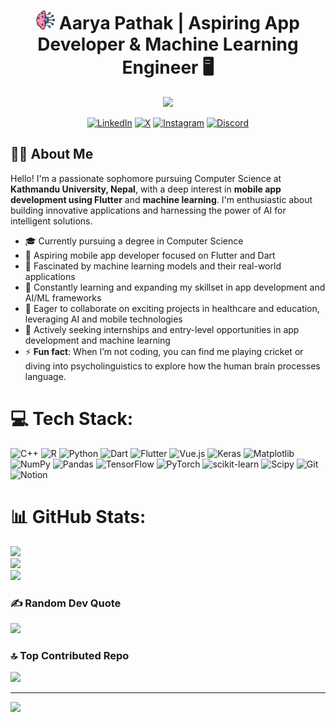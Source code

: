 <h1 align="center"><img src="machine-learning.png" width="30"> Aarya Pathak | Aspiring App Developer & Machine Learning Engineer 🖥️</h1>

<p align="center">
  <img src="https://readme-typing-svg.herokuapp.com?lines=Computer+Science+Student;Passionate+App+Developer;Exploring+Machine+Learning;Learning+Adapting+Improvising&center=true&width=380&height=45">
</p>
<p align= "center">
  <a href="https://linkedin.com/in//aarya-pathak-421aa1269"><img src="https://img.shields.io/badge/LinkedIn-0077B5?style=for-the-badge&logo=linkedin&logoColor=white" alt="LinkedIn"></a>
  <a href="https://twitter.com/pathakaarya23"><img src="https://img.shields.io/badge/X-000000?style=for-the-badge&logo=x&logoColor=white" alt="X"></a>
  <a href="https://instagram.com/rn_pathak"><img src="https://img.shields.io/badge/Instagram-E4405F?style=for-the-badge&logo=instagram&logoColor=white" alt="Instagram"></a>
  <a href="https://discord.com/users/1089519387695915078"><img src="https://img.shields.io/badge/Discord-7289DA?style=for-the-badge&logo=discord&logoColor=white" alt="Discord"></a>

</p>

## 👨‍💻 About Me


Hello! I'm a passionate sophomore pursuing Computer Science at **Kathmandu University, Nepal**, with a deep interest in **mobile app development using Flutter** and **machine learning**. I'm enthusiastic about building innovative applications and harnessing the power of AI for intelligent solutions.

- 🎓 Currently pursuing a degree in Computer Science
- 📱 Aspiring mobile app developer focused on Flutter and Dart
- 🤖 Fascinated by machine learning models and their real-world applications
- 🌱 Constantly learning and expanding my skillset in app development and AI/ML frameworks
- 🤝 Eager to collaborate on exciting projects in healthcare and education, leveraging AI and mobile technologies
- 💼 Actively seeking internships and entry-level opportunities in app development and machine learning
- ⚡ **Fun fact**: When I’m not coding, you can find me playing cricket or diving into psycholinguistics to explore how the human brain processes language.




# 💻 Tech Stack:
![C++](https://img.shields.io/badge/c++-%2300599C.svg?style=for-the-badge&logo=c%2B%2B&logoColor=white) ![R](https://img.shields.io/badge/r-%23276DC3.svg?style=for-the-badge&logo=r&logoColor=white) ![Python](https://img.shields.io/badge/python-3670A0?style=for-the-badge&logo=python&logoColor=ffdd54) ![Dart](https://img.shields.io/badge/dart-%230175C2.svg?style=for-the-badge&logo=dart&logoColor=white) ![Flutter](https://img.shields.io/badge/Flutter-%2302569B.svg?style=for-the-badge&logo=Flutter&logoColor=white) ![Vue.js](https://img.shields.io/badge/vue.js-%2335495e.svg?style=for-the-badge&logo=vuedotjs&logoColor=%234FC08D) ![Keras](https://img.shields.io/badge/Keras-%23D00000.svg?style=for-the-badge&logo=Keras&logoColor=white) ![Matplotlib](https://img.shields.io/badge/Matplotlib-%23ffffff.svg?style=for-the-badge&logo=Matplotlib&logoColor=black) ![NumPy](https://img.shields.io/badge/numpy-%23013243.svg?style=for-the-badge&logo=numpy&logoColor=white) ![Pandas](https://img.shields.io/badge/pandas-%23150458.svg?style=for-the-badge&logo=pandas&logoColor=white) ![TensorFlow](https://img.shields.io/badge/TensorFlow-%23FF6F00.svg?style=for-the-badge&logo=TensorFlow&logoColor=white) ![PyTorch](https://img.shields.io/badge/PyTorch-%23EE4C2C.svg?style=for-the-badge&logo=PyTorch&logoColor=white) ![scikit-learn](https://img.shields.io/badge/scikit--learn-%23F7931E.svg?style=for-the-badge&logo=scikit-learn&logoColor=white) ![Scipy](https://img.shields.io/badge/SciPy-%230C55A5.svg?style=for-the-badge&logo=scipy&logoColor=%white) ![Git](https://img.shields.io/badge/git-%23F05033.svg?style=for-the-badge&logo=git&logoColor=white) ![Notion](https://img.shields.io/badge/Notion-%23000000.svg?style=for-the-badge&logo=notion&logoColor=white)
# 📊 GitHub Stats:
![](https://github-readme-stats.vercel.app/api?username=strontium-rn&theme=radical&hide_border=false&include_all_commits=false&count_private=false)<br/>
![](https://github-readme-streak-stats.herokuapp.com/?user=strontium-rn&theme=radical&hide_border=false)<br/>
![](https://github-readme-stats.vercel.app/api/top-langs/?username=strontium-rn&theme=radical&hide_border=false&include_all_commits=false&count_private=false&layout=compact)

### ✍️ Random Dev Quote
![](https://quotes-github-readme.vercel.app/api?type=horizontal&theme=radical)

### 🔝 Top Contributed Repo
![](https://github-contributor-stats.vercel.app/api?username=strontium-rn&limit=5&theme=dark&combine_all_yearly_contributions=true)

---
[![](https://visitcount.itsvg.in/api?id=strontium-rn&icon=0&color=0)](https://visitcount.itsvg.in)

<!-- Proudly created with GPRM ( https://gprm.itsvg.in ) -->
